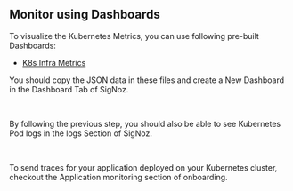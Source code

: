 ## Monitor using Dashboards

To visualize the Kubernetes Metrics, you can use following pre-built Dashboards:

- [K8s Infra Metrics](https://github.com/SigNoz/dashboards/tree/main/k8s-infra-metrics)

You should copy the JSON data in these files and create a New Dashboard in the Dashboard Tab of SigNoz.

&nbsp;

By following the previous step, you should also be able to see Kubernetes Pod logs in the logs Section of SigNoz.

&nbsp;

To send traces for your application deployed on your Kubernetes cluster, checkout the Application monitoring section of onboarding.